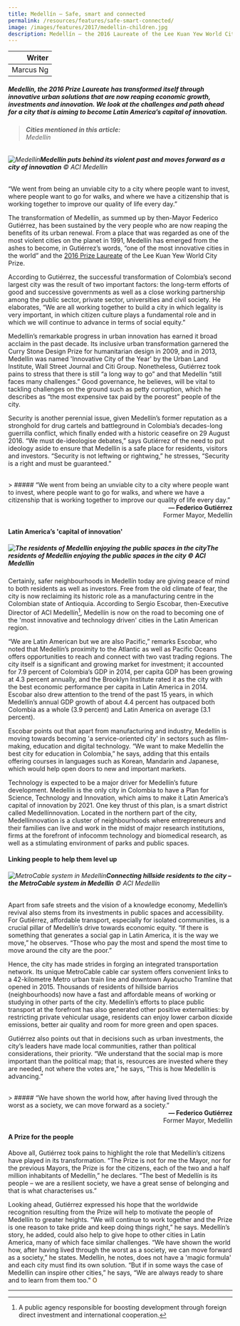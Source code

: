 ```yaml
---
title: Medellín – Safe, smart and connected
permalink: /resources/features/safe-smart-connected/
image: /images/features/2017/medellin-children.jpg
description: Medellín – the 2016 Laureate of the Lee Kuan Yew World City Prize – has transformed itself through innovative urban solutions that are now reaping a welcome harvest of economic growth, investments and innovation. Federico Gutiérrez, Mayor of Medellín, and Sergio Escobar, Executive Director of Medellín-ACI, share their views on the challenges and path ahead for a city that is aiming to become Latin America’s capital of innovation.  
---
```


| Writer |
|---:|
| Marcus Ng |

##### Medellín, the 2016 Prize Laureate has transformed itself through innovative urban solutions that are now reaping economic growth, investments and innovation. We look at the challenges and path ahead for a city that is aiming to become Latin America’s capital of innovation.

> ###### **Cities mentioned in this article:** <br> Medellín

###### ![Medellín](/images/features/2017/medellin-children.jpg/)**Medellín puts behind its violent past and moves forward as a city of innovation** © ACI Medellín

“We went from being an unviable city to a city where people want to invest, where people want to go for walks, and where we have a citizenship that is working together to improve our quality of life every day.”

The transformation of Medellín, as summed up by then-Mayor Federico Gutiérrez, has been sustained by the very people who are now reaping the benefits of its urban renewal. From a place that was regarded as one of the most violent cities on the planet in 1991, Medellín has emerged from the ashes to become, in Gutiérrez’s words, “one of the most innovative cities in the world” and the [2016 Prize Laureate](/medellin/) of the Lee Kuan Yew World City Prize.

According to Gutiérrez, the successful transformation of Colombia’s second largest city was the result of two important factors: the long-term efforts of good and successive governments as well as a close working partnership among the public sector, private sector, universities and civil society. He elaborates, “We are all working together to build a city in which legality is very important, in which citizen culture plays a fundamental role and in which we will continue to advance in terms of social equity.”

Medellín’s remarkable progress in urban innovation has earned it broad acclaim in the past decade. Its inclusive urban transformation garnered the Curry Stone Design Prize for humanitarian design in 2009, and in 2013, Medellin was named 'Innovative City of the Year' by the Urban Land Institute, Wall Street Journal and Citi Group. Nonetheless, Gutiérrez took pains to stress that there is still “a long way to go” and that Medellín “still faces many challenges.” Good governance, he believes, will be vital to tackling challenges on the ground such as petty corruption, which he describes as “the most expensive tax paid by the poorest” people of the city.

Security is another perennial issue, given Medellín’s former reputation as a stronghold for drug cartels and battleground in Colombia’s decades-long guerrilla conflict, which finally ended with a historic ceasefire on 29 August 2016. “We must de-ideologise debates,” says Gutiérrez of the need to put ideology aside to ensure that Medellín is a safe place for residents, visitors and investors. “Security is not leftwing or rightwing,” he stresses, “Security is a right and must be guaranteed.”

<br>
> ##### “We went from being an unviable city to a city where people want to invest, where people want to go for walks, and where we have a citizenship that is working together to improve our quality of life every day.”

<div align="right"><b>— Federico Gutiérrez</b><br>Former Mayor, Medellín</div>

#### **Latin America’s 'capital of innovation'**

##### ![The residents of Medellín enjoying the public spaces in the city](/images/features/2017/medellin-public-space.jpg/)**The residents of Medellín enjoying the public spaces in the city** © ACI Medellín

Certainly, safer neighbourhoods in Medellín today are giving peace of mind to both residents as well as investors. Free from the old climate of fear, the city is now reclaiming its historic role as a manufacturing centre in the Colombian state of Antioquia. According to Sergio Escobar, then-Executive Director of ACI Medellín[^1], Medellín is now on the road to becoming one of the 'most innovative and technology driven' cities in the Latin American region.

“We are Latin American but we are also Pacific,” remarks Escobar, who noted that Medellín’s proximity to the Atlantic as well as Pacific Oceans offers opportunities to reach and connect with two vast trading regions. The city itself is a significant and growing market for investment; it accounted for 7.9 percent of Colombia’s GDP in 2014, per capita GDP has been growing at 4.3 percent annually, and the Brooklyn Institute rated it as the city with the best economic performance per capita in Latin America in 2014. Escobar also drew attention to the trend of the past 15 years, in which Medellín’s annual GDP growth of about 4.4 percent has outpaced both Colombia as a whole (3.9 percent) and Latin America on average (3.1 percent).

Escobar points out that apart from manufacturing and industry, Medellín is moving towards becoming 'a service-oriented city' in sectors such as film-making, education and digital technology. “We want to make Medellín the best city for education in Colombia,” he says, adding that this entails offering courses in languages such as Korean, Mandarin and Japanese, which would help open doors to new and important markets.

Technology is expected to be a major driver for Medellín’s future development. Medellín is the only city in Colombia to have a Plan for Science, Technology and Innovation, which aims to make it Latin America’s capital of innovation by 2021. One key thrust of this plan, is a smart district called Medellínnovation. Located in the northern part of the city, Medellínnovation is a cluster of neighbourhoods where entrepreneurs and their families can live and work in the midst of major research institutions, firms at the forefront of infocomm technology and biomedical research, as well as a stimulating environment of parks and public spaces.

#### **Linking people to help them level up**

###### ![MetroCable system in Medellín](/images/features/2017/medellin-metrocable.jpg/)**Connecting hillside residents to the city – the MetroCable system in Medellín** © ACI Medellín

Apart from safe streets and the vision of a knowledge economy, Medellín’s revival also stems from its investments in public spaces and accessibility. For Gutiérrez, affordable transport, especially for isolated communities, is a crucial pillar of Medellín’s drive towards economic equity. “If there is something that generates a social gap in Latin America, it is the way we move,” he observes. “Those who pay the most and spend the most time to move around the city are the poor.”

Hence, the city has made strides in forging an integrated transportation network. Its unique MetroCable cable car system offers convenient links to a 42-kilometre Metro urban train line and downtown Ayacucho Tramline that opened in 2015. Thousands of residents of hillside barrios (neighbourhoods) now have a fast and affordable means of working or studying in other parts of the city. Medellín’s efforts to place public transport at the forefront has also generated other positive externalities: by restricting private vehicular usage, residents can enjoy lower carbon dioxide emissions, better air quality and room for more green and open spaces.

Gutiérrez also points out that in decisions such as urban investments, the city’s leaders have made local communities, rather than political considerations, their priority. “We understand that the social map is more important than the political map; that is, resources are invested where they are needed, not where the votes are,” he says, “This is how Medellín is advancing.”

<br>
> ##### “We have shown the world how, after having lived through the worst as a society, we can move forward as a society.”

<div align="right"><b>— Federico Gutiérrez</b><br>Former Mayor, Medellín</div>

#### **A Prize for the people**

Above all, Gutiérrez took pains to highlight the role that Medellín’s citizens have played in its transformation. “The Prize is not for me the Mayor, nor for the previous Mayors, the Prize is for the citizens, each of the two and a half million inhabitants of Medellín,” he declares. “The best of Medellín is its people – we are a resilient society, we have a great sense of belonging and that is what characterises us.”

Looking ahead, Gutiérrez expressed his hope that the worldwide recognition resulting from the Prize will help to motivate the people of Medellín to greater heights. “We will continue to work together and the Prize is one reason to take pride and keep doing things right,” he says. Medellín’s story, he added, could also help to give hope to other cities in Latin America, many of which face similar challenges. “We have shown the world how, after having lived through the worst as a society, we can move forward as a society,” he states. Medellín, he notes, does not have a 'magic formula' and each city must find its own solution. “But if in some ways the case of Medellín can inspire other cities,” he says, “We are always ready to share and to learn from them too.” **<font color="#967942">O</font>**

---

[^1]: A public agency responsible for boosting development through foreign direct investment and international cooperation.
